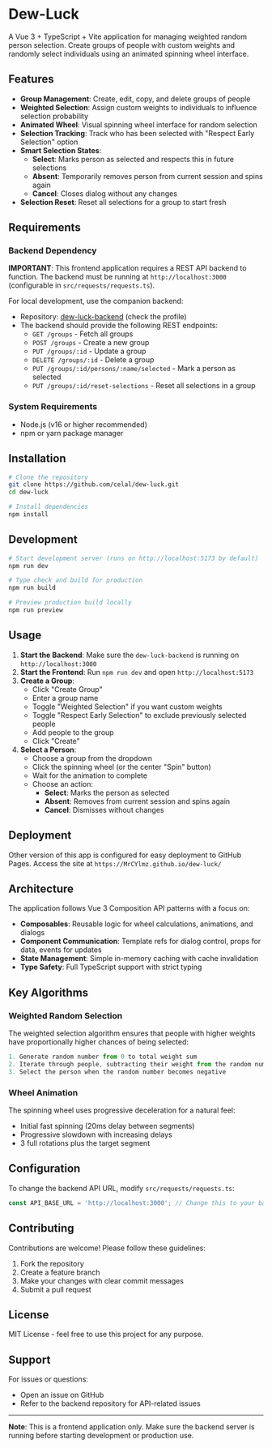 # Dew-Luck

A Vue 3 + TypeScript + Vite application for managing weighted random person selection. Create groups of people with custom weights and randomly select individuals using an animated spinning wheel interface.

## Features

- **Group Management**: Create, edit, copy, and delete groups of people
- **Weighted Selection**: Assign custom weights to individuals to influence selection probability
- **Animated Wheel**: Visual spinning wheel interface for random selection
- **Selection Tracking**: Track who has been selected with "Respect Early Selection" option
- **Smart Selection States**:
  - **Select**: Marks person as selected and respects this in future selections
  - **Absent**: Temporarily removes person from current session and spins again
  - **Cancel**: Closes dialog without any changes
- **Selection Reset**: Reset all selections for a group to start fresh

## Requirements

### Backend Dependency

**IMPORTANT**: This frontend application requires a REST API backend to function. The backend must be running at `http://localhost:3000` (configurable in `src/requests/requests.ts`).

For local development, use the companion backend:
- Repository: [dew-luck-backend](https://github.com/celal/dew-luck-backend) (check the profile)
- The backend should provide the following REST endpoints:
  - `GET /groups` - Fetch all groups
  - `POST /groups` - Create a new group
  - `PUT /groups/:id` - Update a group
  - `DELETE /groups/:id` - Delete a group
  - `PUT /groups/:id/persons/:name/selected` - Mark a person as selected
  - `PUT /groups/:id/reset-selections` - Reset all selections in a group

### System Requirements

- Node.js (v16 or higher recommended)
- npm or yarn package manager

## Installation

```bash
# Clone the repository
git clone https://github.com/celal/dew-luck.git
cd dew-luck

# Install dependencies
npm install
```

## Development

```bash
# Start development server (runs on http://localhost:5173 by default)
npm run dev

# Type check and build for production
npm run build

# Preview production build locally
npm run preview
```

## Usage

1. **Start the Backend**: Make sure the `dew-luck-backend` is running on `http://localhost:3000`
2. **Start the Frontend**: Run `npm run dev` and open `http://localhost:5173`
3. **Create a Group**:
   - Click "Create Group"
   - Enter a group name
   - Toggle "Weighted Selection" if you want custom weights
   - Toggle "Respect Early Selection" to exclude previously selected people
   - Add people to the group
   - Click "Create"
4. **Select a Person**:
   - Choose a group from the dropdown
   - Click the spinning wheel (or the center "Spin" button)
   - Wait for the animation to complete
   - Choose an action:
     - **Select**: Marks the person as selected
     - **Absent**: Removes from current session and spins again
     - **Cancel**: Dismisses without changes

## Deployment
Other version of this app is configured for easy deployment to GitHub Pages. Access the site at `https://MrCYlmz.github.io/dew-luck/`

## Architecture

The application follows Vue 3 Composition API patterns with a focus on:

- **Composables**: Reusable logic for wheel calculations, animations, and dialogs
- **Component Communication**: Template refs for dialog control, props for data, events for updates
- **State Management**: Simple in-memory caching with cache invalidation
- **Type Safety**: Full TypeScript support with strict typing

## Key Algorithms

### Weighted Random Selection
The weighted selection algorithm ensures that people with higher weights have proportionally higher chances of being selected:

```typescript
1. Generate random number from 0 to total weight sum
2. Iterate through people, subtracting their weight from the random number
3. Select the person when the random number becomes negative
```

### Wheel Animation
The spinning wheel uses progressive deceleration for a natural feel:
- Initial fast spinning (20ms delay between segments)
- Progressive slowdown with increasing delays
- 3 full rotations plus the target segment

## Configuration

To change the backend API URL, modify `src/requests/requests.ts`:

```typescript
const API_BASE_URL = 'http://localhost:3000'; // Change this to your backend URL
```

## Contributing

Contributions are welcome! Please follow these guidelines:
1. Fork the repository
2. Create a feature branch
3. Make your changes with clear commit messages
4. Submit a pull request

## License

MIT License - feel free to use this project for any purpose.

## Support

For issues or questions:
- Open an issue on GitHub
- Refer to the backend repository for API-related issues

---

**Note**: This is a frontend application only. Make sure the backend server is running before starting development or production use.
